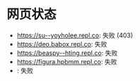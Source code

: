 # 网页状态
- https://su--yoyholee.repl.co: 失败 (403)
- https://deo.babox.repl.co: 失败
- https://beaspy--hting.repl.co: 失败
- https://figura.hpbmm.repl.co: 失败
- : 失败
